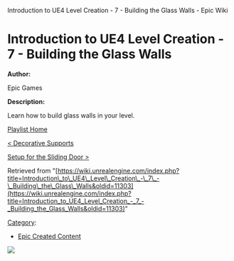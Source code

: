 Introduction to UE4 Level Creation - 7 - Building the Glass Walls - Epic Wiki                    

Introduction to UE4 Level Creation - 7 - Building the Glass Walls
=================================================================

  

**Author:**

Epic Games

**Description:**

Learn how to build glass walls in your level.

  

[Playlist Home](/Category:Epic_Video_Playlists "Category:Epic Video Playlists")

[< Decorative Supports](/Introduction_to_UE4_Level_Creation_-_6_-_Decorative_Supports "Introduction to UE4 Level Creation - 6 - Decorative Supports")

[Setup for the Sliding Door >](/Introduction_to_UE4_Level_Creation_-_8_-_Setup_for_the_Sliding_Door "Introduction to UE4 Level Creation - 8 - Setup for the Sliding Door")

Retrieved from "[https://wiki.unrealengine.com/index.php?title=Introduction\_to\_UE4\_Level\_Creation\_-\_7\_-\_Building\_the\_Glass\_Walls&oldid=11303](https://wiki.unrealengine.com/index.php?title=Introduction_to_UE4_Level_Creation_-_7_-_Building_the_Glass_Walls&oldid=11303)"

[Category](/Special:Categories "Special:Categories"):

*   [Epic Created Content](/Category:Epic_Created_Content "Category:Epic Created Content")

  ![](https://tracking.unrealengine.com/track.png)